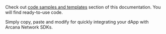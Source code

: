 Check out [code samples and templates](/docs/category/code-samples) section of this documentation. You will find ready-to-use code.

Simply copy, paste and modify for quickly integrating your dApp with Arcana Network SDKs.